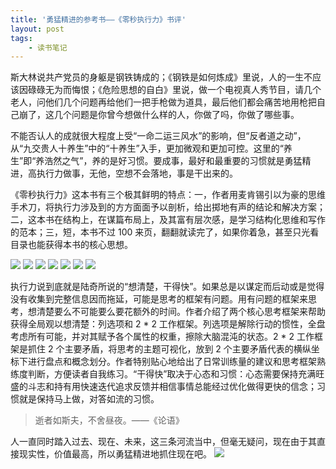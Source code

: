 ```yaml
---
title: '勇猛精进的参考书——《零秒执行力》书评'
layout: post
tags:
    - 读书笔记
---
```



斯大林说共产党员的身躯是钢铁铸成的；《钢铁是如何炼成》里说，人的一生不应该因碌碌无为而悔恨；《危险思想的自白》里说，做一个电视真人秀节目，请几个老人，问他们几个问题再给他们一把手枪做为道具，最后他们都会痛苦地用枪把自己崩了，这几个问题是你曾今想做什么样的人，你做了吗，你做了哪些事。

不能否认人的成就很大程度上受“一命二运三风水”的影响，但“反者道之动”，从“九交贵人十养生”中的“十养生”入手，更加微观和更加可控。这里的“养生”即“养浩然之气”，养的是好习惯。要成事，最好和最重要的习惯就是勇猛精进，高执行力做事，无他，空想不会落地，事是干出来的。

《零秒执行力》这本书有三个极其鲜明的特点：一，作者用麦肯锡引以为豪的思维手术刀，将执行力涉及到的方方面面予以剖析，给出掷地有声的结论和解决方案；二，这本书在结构上，在谋篇布局上，及其富有层次感，是学习结构化思维和写作的范本；三，短，本书不过 100 来页，翻翻就读完了，如果你着急，甚至只光看目录也能获得本书的核心思想。

![](/media/files/2023/10/08/image.png)
![](/media/files/2023/10/08/image%202.png)
![](/media/files/2023/10/08/image%203.png)
![](/media/files/2023/10/08/image%204.png)
![](/media/files/2023/10/08/image%205.png)
![](/media/files/2023/10/08/image%206.png)
![](/media/files/2023/10/08/image%207.png)

执行力说到底就是陆奇所说的“想清楚，干得快”。如果总是以谋定而后动或是觉得没有收集到完整信息因而拖延，可能是思考的框架有问题。用有问题的框架来思考，想清楚要么不可能要么要花额外的时间。作者介绍了两个核心思考框架来帮助获得全局观以想清楚：列选项和 2 * 2 工作框架。列选项是解除行动的惯性，全盘考虑所有可能，并对其赋予各个属性的权重，擦除大脑混沌的状态。2 * 2 工作框架是抓住 2 个主要矛盾，将思考的主题可视化，放到 2 个主要矛盾代表的横纵坐标下进行盘点和概念划分。作者特别贴心地给出了日常训练量的建议和思考框架熟练度判断，方便读者自我练习。“干得快”取决于心态和习惯：心态需要保持充满旺盛的斗志和持有用快速迭代追求反馈并相信事情总能经过优化做得更快的信念；习惯就是保持马上做，对答如流的习惯。

> 逝者如斯夫，不舍昼夜。——《论语》

人一直同时踏入过去、现在、未来，这三条河流当中，但毫无疑问，现在由于其直接现实性，价值最高，所以勇猛精进地抓住现在吧。
![](/media/files/2023/10/08/image10.png)
